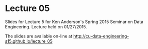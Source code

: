 # Lecture 05

Slides for Lecture 5 for Ken Anderson's Spring 2015 Seminar on Data
Engineering. Lecture held on 01/27/2015.

The slides are available on-line at http://cu-data-engineering-s15.github.io/lecture_05
